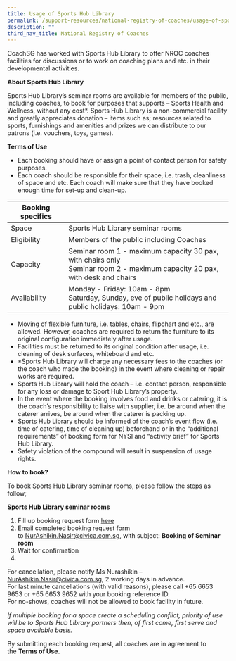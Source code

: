 ```yaml
---
title: Usage of Sports Hub Library
permalink: /support-resources/national-registry-of-coaches/usage-of-sports-hub-library/
description: ""
third_nav_title: National Registry of Coaches
---
```



CoachSG has worked with Sports Hub Library to offer NROC coaches facilities for discussions or to work on coaching plans and etc. in their developmental activities.

**About Sports Hub Library**

Sports Hub Library’s seminar rooms are available for members of the public, including coaches, to book for purposes that supports – Sports Health and Wellness, without any cost\*. Sports Hub Library is a non-commercial facility and greatly appreciates donation – items such as; resources related to sports, furnishings and amenities and prizes we can distribute to our patrons (i.e. vouchers, toys, games).

**Terms of Use**
*   Each booking should have or assign a point of contact person for safety purposes.
*   Each coach should be responsible for their space, i.e. trash, cleanliness of space and etc. Each coach will make sure that they have booked enough time for set-up and clean-up.


|**Booking specifics**| |
| -------- | -------- | 
| Space | Sports Hub Library seminar rooms  | 
| Eligibility | Members of the public including Coaches  | 
| Capacity | Seminar room 1 - maximum capacity 30 pax, with chairs only<br>Seminar room 2 - maximum capacity 20 pax, with desk and chairs  | 
| Availability | Monday - Friday: 10am - 8pm<br>Saturday, Sunday, eve of public holidays and public holidays: 10am - 9pm  |

*   Moving of flexible furniture, i.e. tables, chairs, flipchart and etc., are allowed. However, coaches are required to return the furniture to its original configuration immediately after usage.
*   Facilities must be returned to its original condition after usage, i.e. cleaning of desk surfaces, whiteboard and etc.
*   \*Sports Hub Library will charge any necessary fees to the coaches (or the coach who made the booking) in the event where cleaning or repair works are required.
*   Sports Hub Library will hold the coach – i.e. contact person, responsible for any loss or damage to Sport Hub Library’s property.
*   In the event where the booking involves food and drinks or catering, it is the coach’s responsibility to liaise with supplier, i.e. be around when the caterer arrives, be around when the caterer is packing up.
*   Sports Hub Library should be informed of the coach’s event flow (i.e. time of catering, time of cleaning up) beforehand or in the “additional requirements” of booking form for NYSI and “activity brief” for Sports Hub Library.
*   Safety violation of the compound will result in suspension of usage rights.

**How to book?**

To book Sports Hub Library seminar rooms, please follow the steps as follow;

**Sports Hub Library seminar rooms**

1. Fill up booking request form [here](https://www.sportsingapore.gov.sg/-/media/SSC/Corporate/Files/Athletes-and-Coaches/For-Coaches/National-Registry-of-Coaches/Usage-of-Sports-Hub-Library/Event-Planner-Revise-(1).ashx?la=en&hash=1544BA01E35E7A1393CED526A7324BDA09C1A207)
2. Email completed booking request form to [NurAshikin.Nasir@civica.com.sg](mailto:NurAshikin.Nasir@civica.com.sg), with subject: **Booking of Seminar room**
3. Wait for confirmation
4. 	
For cancellation, please notify Ms Nurashikin – [NurAshikin.Nasir@civica.com.sg](mailto:NurAshikin.Nasir@civica.com.sg), 2 working days in advance.<br>For last minute cancellations (with valid reasons), please call +65 6653 9653 or +65 6653 9652 with your booking reference ID.<Br>For no-shows, coaches will not be allowed to book facility in future.

*If multiple booking for a space create a scheduling conflict, priority of use will be to Sports Hub Library partners then, of first come, first serve and space available basis.*

By submitting each booking request, all coaches are in agreement to the **Terms of Use.**

